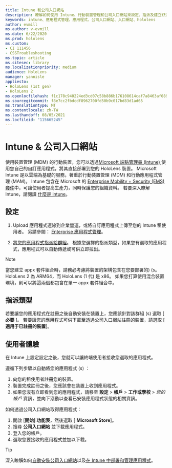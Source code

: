 ```yaml
---
title: Intune 和公司入口網站
description: 瞭解如何使用 Intune、行動裝置管理和公司入口網站來設定、指派及建立舒適的使用者體驗。
keywords: intune、應用程式管理、應用程式、公司入口網站、入口網站、hololens
author: evmill
ms.author: v-evmill
ms.date: 6/22/2020
ms.prod: hololens
ms.custom:
- CI 111456
- CSSTroubleshooting
ms.topic: article
ms.sitesec: library
ms.localizationpriority: medium
audience: HoloLens
manager: yannisle
appliesto:
- HoloLens (1st gen)
- HoloLens 2
ms.openlocfilehash: f1c178c940224ed3cd07c58b886b176108614caf7a8463af089e2f2357f45553
ms.sourcegitcommit: f8e7cc2fbdcdf8962700fd50b9c017bd83d1ad65
ms.translationtype: MT
ms.contentlocale: zh-TW
ms.lasthandoff: 08/05/2021
ms.locfileid: "115665245"
---
```

# <a name="intune--company-portal"></a>Intune & 公司入口網站

使用裝置管理 (MDM) 的行動裝置，您可以透過[Microsoft 端點管理員 (Intune) ](/intune/windows-holographic-for-business)使用您自己的自訂應用程式，將其直接部署到您的 HoloLens 裝置。 Microsoft Intune 是以雲端為基礎的服務，著重於行動裝置管理 (MDM) 和行動應用程式管理 (MAM)。 Intune 包含在 Microsoft 的 [Enterprise Mobility + Security (EMS) 套件](https://www.microsoft.com/microsoft-365/enterprise-mobility-security)中，可讓使用者提高生產力，同時保護您的組織資料。 若要深入瞭解 Intune，請閱讀 [什麼是 intune](/mem/intune/fundamentals/what-is-intune)。

## <a name="setup"></a>設定

1. Upload 應用程式連線到企業營運，或將自訂應用程式上傳至您的 Intune 租使用者。 另請參閱： [Enterprise 應用程式管理](/windows/client-management/mdm/enterprise-app-management)。

2. [將您的應用程式指派給群組](/mem/intune/apps/apps-deploy)。 根據您選擇的指派類型，如果您有選取的應用程式，應用程式可以自動傳遞或可供立即拉出。

> [!NOTE]
> 當您建立 appx 套件組合時，請務必考慮將裝置的架構包含在您要部署的)  (s。 HoloLens 2 為 ARM64，而 HoloLens (1 代) 是 x86。 如果您打算使用混合裝置環境，則可以將這兩個都包含在單一 appx 套件組合中。

## <a name="assignment-types"></a>指派類型

若要讓您的應用程式在註冊之後自動安裝在裝置上，您應該針對該群組 (s) 選取 [ **必要** ]。
若要讓您的應用程式可供下載至透過公司入口網站註冊的裝置，請選取 [ **適用于已註冊的裝置**]。

## <a name="end-user-experience"></a>使用者體驗

在 Intune 上設定設定之後，您就可以讓終端使用者接收您選取的應用程式。

遵循下列步驟以自動將您的應用程式 (s) ：

1. 向您的租使用者註冊您的裝置。
2. 裝置完成註冊之後，您應該會在裝置上收到應用程式。
3. 如果您沒有立即看到您的應用程式，請移至 **設定**  >  **帳戶**  >  **工作或學校**  >  *您的帳戶* 資訊，並向下滾動以查看已安裝應用程式狀態的相關資訊。

如何透過公司入口網站取得應用程式：

1. 開啟 [**開始] 功能表**，然後選取 [ **Microsoft Store**]。
2. 搜尋 **公司入口網站** 並下載應用程式。
3. 登入您的帳戶。
4. 選取您要接收的應用程式並加以下載。

> [!Tip]
> 深入瞭解如何[自動安裝公司入口網站](/mem/intune/apps/company-portal-app)以及[在 Intune 中部署和管理應用程式](/mem/intune/fundamentals/windows-holographic-for-business#deploy-and-manage-apps)。
